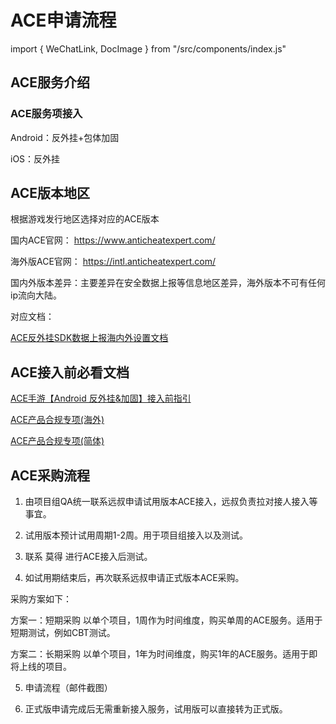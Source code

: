 

# ACE申请流程
import { WeChatLink, DocImage } from "/src/components/index.js"

## ACE服务介绍

<DocImage src='ace/ace1.png'></DocImage>

### ACE服务项接入

Android：反外挂+包体加固

iOS：反外挂

## ACE版本地区

根据游戏发行地区选择对应的ACE版本

国内ACE官网：    https://www.anticheatexpert.com/ 

海外版ACE官网： https://intl.anticheatexpert.com/ 

国内外版本差异：主要差异在安全数据上报等信息地区差异，海外版本不可有任何ip流向大陆。

对应文档：

[ACE反外挂SDK数据上报海内外设置文档](https://qaq.com/static/public/ACE/ACE%E5%8F%8D%E5%A4%96%E6%8C%82SDK%E6%95%B0%E6%8D%AE%E4%B8%8A%E6%8A%A5%E6%B5%B7%E5%86%85%E5%A4%96%E8%AE%BE%E7%BD%AE%E6%96%87%E6%A1%A3.pdf?download=true)

## ACE接入前必看文档

[ACE手游【Android 反外挂&加固】接入前指引](https://docs.qq.com/doc/DYnh3R3dJc0lmSlBS)

[ACE产品合规专项(海外)](https://docs.qq.com/doc/DY0hSTWhyQ0N5cnBj)

[ACE产品合规专项(简体)](https://docs.qq.com/doc/DY0xnQnFRRnVpRmJj)

## ACE采购流程

1. 由项目组QA统一联系<WeChatLink name='远叔'>远叔</WeChatLink>申请试用版本ACE接入，远叔负责拉对接人接入等事宜。

2. 试用版本预计试用周期1-2周。用于项目组接入以及测试。

3. 联系 <WeChatLink name='莫得'>莫得</WeChatLink> 进行ACE接入后测试。

4. 如试用期结束后，再次联系<WeChatLink name='远叔'>远叔</WeChatLink>申请正式版本ACE采购。

采购方案如下：

方案一：短期采购 以单个项目，1周作为时间维度，购买单周的ACE服务。适用于短期测试，例如CBT测试。

方案二：长期采购 以单个项目，1年为时间维度，购买1年的ACE服务。适用于即将上线的项目。

5. 申请流程（邮件截图）

<DocImage src='ace/ace2.png'></DocImage>
<DocImage src='ace/ace3.png'></DocImage>

6. 正式版申请完成后无需重新接入服务，试用版可以直接转为正式版。


